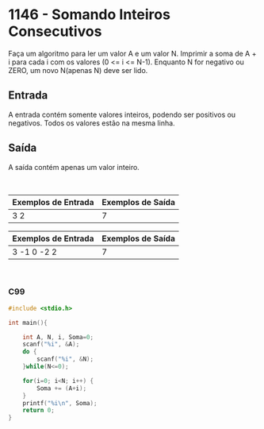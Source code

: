 1146 - Somando Inteiros Consecutivos
====================================

Faça um algoritmo para ler um valor A e um valor N. Imprimir a soma de A + i para cada i com os valores (0 <= i <= N-1). Enquanto N for negativo ou ZERO, um novo N(apenas N) deve ser lido.

Entrada
-------

A entrada contém somente valores inteiros, podendo ser positivos ou negativos. Todos os valores estão na mesma linha.

Saída
-----

A saída contém apenas um valor inteiro.

&nbsp;

| Exemplos de Entrada | Exemplos de Saída    |
|---------------------|----------------------|
| 3 2                 | 7                    |

| Exemplos de Entrada | Exemplos de Saída    |
|---------------------|----------------------|
| 3 -1 0 -2 2         | 7                    |

&nbsp;

### C99

```c
#include <stdio.h>

int main(){

	int A, N, i, Soma=0;
	scanf("%i", &A);
	do {
		scanf("%i", &N);
	}while(N<=0);

	for(i=0; i<N; i++) {
		Soma += (A+i);
	}
	printf("%i\n", Soma);
	return 0;
}
```
